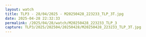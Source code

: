 ```yaml
---
layout: watch
title: TLP3 - 28/04/2025 - M20250428_223233_TLP_3T.jpg
date: 2025-04-28 22:32:33
permalink: /2025/04/28/watch/M20250428_223233_TLP_3
capture: TLP3/2025/202504/20250428/M20250428_223233_TLP_3T.jpg
---
```

